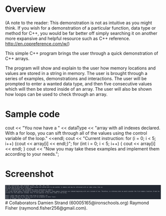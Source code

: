 # Overview
(A note to the reader: This demonstration is not as intuitive as you might think. If you wish for a demonstration of a particular function, data type or method for C++, you would be far better off simply searching it on another more expansive and helpful resource such as C++ reference. http://en.cppreference.com/w/)

This simple C++ program brings the user through a quick demonstration of C++ arrays.

The program will show and explain to the user how memory locations and values are stored in a string in memory. The user is brought through a series of examples, demonstrations and interactions. The user will be prompted to enter a wanted data type, and then five consecutive values which will then be stored inside of an array. The user will also be shown how loops can be used to check through an array.
# Sample code
cout << "You now have a " << dataType << "array with all indexes declared. With a for loop, you can sift through all of the values using the control variable of the loop." <<endl;
	cout << "Current instruction: for (i = 0; i < 5; i++) {cout << array[i] << endl;}";
	for (int i = 0; i < 5; i++) {
		cout << array[i] << endl;
	}
cout << "Now you may take these examples and implement them according to your needs.";
# Screenshot
<img src="ScreenshotRun.png" width="1000px">
# Collaborators
Damien Strand (60005165@ironschools.org) Raymond Fisher (raymond.fisher256@gmail.com).
